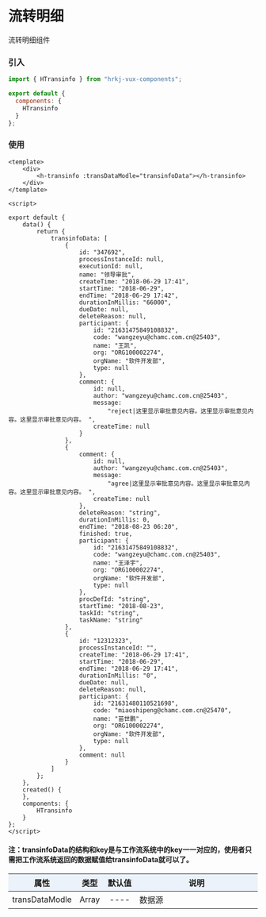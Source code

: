 # 流转明细

流转明细组件

<trans-info />

### 引入

```js
import { HTransinfo } from "hrkj-vux-components";

export default {
  components: {
    HTransinfo
  }
};
```

### 使用

```vue
<template>
    <div>
        <h-transinfo :transDataModle="transinfoData"></h-transinfo>
    </div>
</template>

<script>

export default {
    data() {
        return {
            transinfoData: [
                {
                    id: "347692",
                    processInstanceId: null,
                    executionId: null,
                    name: "领导审批",
                    createTime: "2018-06-29 17:41",
                    startTime: "2018-06-29",
                    endTime: "2018-06-29 17:42",
                    durationInMillis: "66000",
                    dueDate: null,
                    deleteReason: null,
                    participant: {
                        id: "21631475849108832",
                        code: "wangzeyu@chamc.com.cn@25403",
                        name: "王凯",
                        org: "ORG100002274",
                        orgName: "软件开发部",
                        type: null
                    },
                    comment: {
                        id: null,
                        author: "wangzeyu@chamc.com.cn@25403",
                        message:
                            "reject|这里显示审批意见内容。这里显示审批意见内容。这里显示审批意见内容。 ",
                        createTime: null
                    }
                },
                {
                    comment: {
                        id: null,
                        author: "wangzeyu@chamc.com.cn@25403",
                        message:
                            "agree|这里显示审批意见内容。这里显示审批意见内容。这里显示审批意见内容。 ",
                        createTime: null
                    },
                    deleteReason: "string",
                    durationInMillis: 0,
                    endTime: "2018-08-23 06:20",
                    finished: true,
                    participant: {
                        id: "21631475849108832",
                        code: "wangzeyu@chamc.com.cn@25403",
                        name: "王泽宇",
                        org: "ORG100002274",
                        orgName: "软件开发部",
                        type: null
                    },
                    procDefId: "string",
                    startTime: "2018-08-23",
                    taskId: "string",
                    taskName: "string"
                },
                {
                    id: "12312323",
                    processInstanceId: "",
                    createTime: "2018-06-29 17:41",
                    startTime: "2018-06-29",
                    endTime: "2018-06-29 17:41",
                    durationInMillis: "0",
                    dueDate: null,
                    deleteReason: null,
                    participant: {
                        id: "21631480110521698",
                        code: "miaoshipeng@chamc.com.cn@25470",
                        name: "苗世鹏",
                        org: "ORG100002274",
                        orgName: "软件开发部",
                        type: null
                    },
                    comment: null
                }
            ]
        };
    },
    created() {
    },
    components: {
        HTransinfo
    }
};
</script>

```

#### 注：transinfoData的结构和key是与工作流系统中的key一一对应的，使用者只需把工作流系统返回的数据赋值给transinfoData就可以了。

<test />

|   属性   |  类型  | 默认值  | 说明     |
| :------: | :----: | :-----: | :------- |
|  transDataModle   | Array |  ---- | 数据源    |

<style scoped>
    table {
      width: 100%; /*表格宽度*/
      border-collapse: collapse; /*使用单一线条的边框*/
      empty-cells: show; /*单元格无内容依旧绘制边框*/
  }
	
  table th,td {
    height: 35px; /*统一每一行的默认高度*/
  }
	
  table th {
      font-weight: bold; /*加粗*/
      text-align: center !important; /*内容居中，加上 !important 避免被 Markdown 样式覆盖*/
      background: #ECF2F9; /*背景色*/
      white-space: nowrap; /*表头内容强制在一行显示*/
  }
	
  /* 隔行变色 */
  table tbody tr:nth-child(2n) {
      background: #F4F7FB; 
  }
  /* 悬浮变色 */
  /* table tr:hover {
      background: #B2B2B2; 
  }
	 */
  /* 首列不换行 */
  table td:nth-child(1) {
      white-space: nowrap; 
  }
  /* 指定列宽度 */
  table th:nth-of-type(4) {  
    width: 100%;
    white-space: nowrap;
  }
</style>
